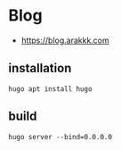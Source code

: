 # Blog

* https://blog.arakkk.com

## installation

```
hugo apt install hugo
```

## build

```
hugo server --bind=0.0.0.0
```

